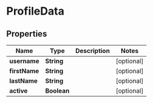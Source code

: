 

# ProfileData

## Properties

Name | Type | Description | Notes
------------ | ------------- | ------------- | -------------
**username** | **String** |  |  [optional]
**firstName** | **String** |  |  [optional]
**lastName** | **String** |  |  [optional]
**active** | **Boolean** |  |  [optional]




